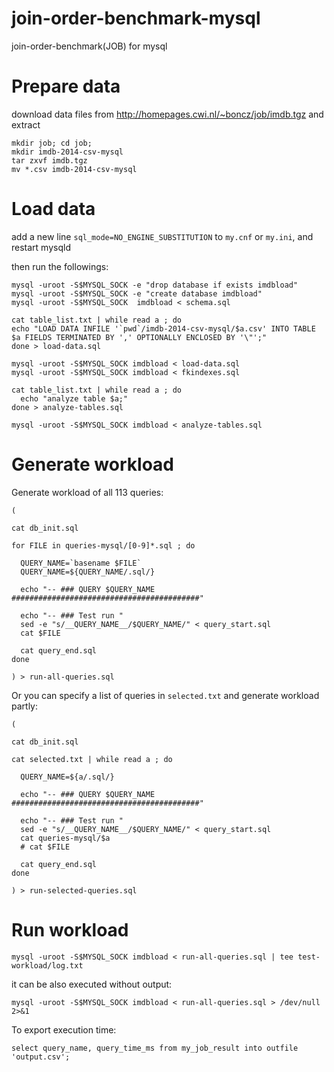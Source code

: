 # join-order-benchmark-mysql
join-order-benchmark(JOB) for mysql

# Prepare data
download data files from http://homepages.cwi.nl/~boncz/job/imdb.tgz and extract
```
mkdir job; cd job;
mkdir imdb-2014-csv-mysql
tar zxvf imdb.tgz 
mv *.csv imdb-2014-csv-mysql
```

# Load data
add a new line `sql_mode=NO_ENGINE_SUBSTITUTION` to `my.cnf` or `my.ini`, and restart mysqld

then run the followings:
```
mysql -uroot -S$MYSQL_SOCK -e "drop database if exists imdbload"
mysql -uroot -S$MYSQL_SOCK -e "create database imdbload"
mysql -uroot -S$MYSQL_SOCK  imdbload < schema.sql

cat table_list.txt | while read a ; do 
echo "LOAD DATA INFILE '`pwd`/imdb-2014-csv-mysql/$a.csv' INTO TABLE $a FIELDS TERMINATED BY ',' OPTIONALLY ENCLOSED BY '\"';"
done > load-data.sql

mysql -uroot -S$MYSQL_SOCK imdbload < load-data.sql
mysql -uroot -S$MYSQL_SOCK imdbload < fkindexes.sql

cat table_list.txt | while read a ; do 
  echo "analyze table $a;"
done > analyze-tables.sql

mysql -uroot -S$MYSQL_SOCK imdbload < analyze-tables.sql
```

# Generate workload
Generate workload of all 113 queries:
```
(

cat db_init.sql

for FILE in queries-mysql/[0-9]*.sql ; do 

  QUERY_NAME=`basename $FILE`
  QUERY_NAME=${QUERY_NAME/.sql/}

  echo "-- ### QUERY $QUERY_NAME ##########################################"

  echo "-- ### Test run "
  sed -e "s/__QUERY_NAME__/$QUERY_NAME/" < query_start.sql
  cat $FILE

  cat query_end.sql
done

) > run-all-queries.sql
```

Or you can specify a list of queries in `selected.txt` and generate workload partly:
```
(

cat db_init.sql

cat selected.txt | while read a ; do 

  QUERY_NAME=${a/.sql/}

  echo "-- ### QUERY $QUERY_NAME ##########################################"

  echo "-- ### Test run "
  sed -e "s/__QUERY_NAME__/$QUERY_NAME/" < query_start.sql
  cat queries-mysql/$a
  # cat $FILE

  cat query_end.sql
done

) > run-selected-queries.sql
```

# Run workload
```
mysql -uroot -S$MYSQL_SOCK imdbload < run-all-queries.sql | tee test-workload/log.txt
```
it can be also executed without output:
```
mysql -uroot -S$MYSQL_SOCK imdbload < run-all-queries.sql > /dev/null 2>&1
```
To export execution time:
```
select query_name, query_time_ms from my_job_result into outfile 'output.csv';
```
